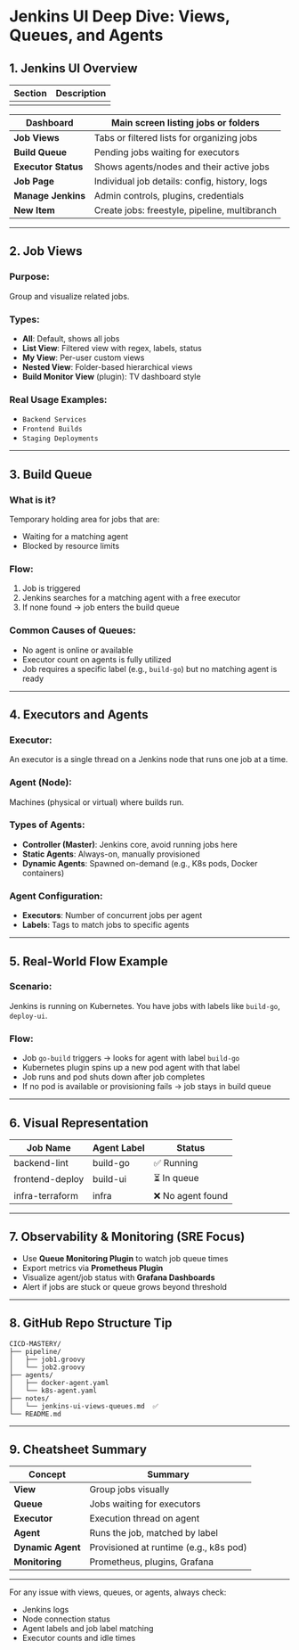 # Jenkins UI Deep Dive: Views, Queues, and Agents

## 1. Jenkins UI Overview

| Section | Description |
| ------- | ----------- |
|         |             |

| **Dashboard**       | Main screen listing jobs or folders           |
| ------------------- | --------------------------------------------- |
| **Job Views**       | Tabs or filtered lists for organizing jobs    |
| **Build Queue**     | Pending jobs waiting for executors            |
| **Executor Status** | Shows agents/nodes and their active jobs      |
| **Job Page**        | Individual job details: config, history, logs |
| **Manage Jenkins**  | Admin controls, plugins, credentials          |
| **New Item**        | Create jobs: freestyle, pipeline, multibranch |

---

## 2. Job Views

### Purpose:

Group and visualize related jobs.

### Types:

- **All**: Default, shows all jobs
- **List View**: Filtered view with regex, labels, status
- **My View**: Per-user custom views
- **Nested View**: Folder-based hierarchical views
- **Build Monitor View** (plugin): TV dashboard style

### Real Usage Examples:

- `Backend Services`
- `Frontend Builds`
- `Staging Deployments`

---

## 3. Build Queue

### What is it?

Temporary holding area for jobs that are:

- Waiting for a matching agent
- Blocked by resource limits

### Flow:

1. Job is triggered
2. Jenkins searches for a matching agent with a free executor
3. If none found → job enters the build queue

### Common Causes of Queues:

- No agent is online or available
- Executor count on agents is fully utilized
- Job requires a specific label (e.g., `build-go`) but no matching agent is ready

---

## 4. Executors and Agents

### Executor:

An executor is a single thread on a Jenkins node that runs one job at a time.

### Agent (Node):

Machines (physical or virtual) where builds run.

### Types of Agents:

- **Controller (Master)**: Jenkins core, avoid running jobs here
- **Static Agents**: Always-on, manually provisioned
- **Dynamic Agents**: Spawned on-demand (e.g., K8s pods, Docker containers)

### Agent Configuration:

- **Executors**: Number of concurrent jobs per agent
- **Labels**: Tags to match jobs to specific agents

---

## 5. Real-World Flow Example

### Scenario:

Jenkins is running on Kubernetes. You have jobs with labels like `build-go`, `deploy-ui`.

### Flow:

- Job `go-build` triggers → looks for agent with label `build-go`
- Kubernetes plugin spins up a new pod agent with that label
- Job runs and pod shuts down after job completes
- If no pod is available or provisioning fails → job stays in build queue

---

## 6. Visual Representation

| Job Name        | Agent Label | Status           |
| --------------- | ----------- | ---------------- |
| backend-lint    | build-go    | ✅ Running        |
| frontend-deploy | build-ui    | ⏳ In queue       |
| infra-terraform | infra       | ❌ No agent found |

---

## 7. Observability & Monitoring (SRE Focus)

- Use **Queue Monitoring Plugin** to watch job queue times
- Export metrics via **Prometheus Plugin**
- Visualize agent/job status with **Grafana Dashboards**
- Alert if jobs are stuck or queue grows beyond threshold

---

## 8. GitHub Repo Structure Tip

```
CICD-MASTERY/
├── pipeline/
│   ├── job1.groovy
│   └── job2.groovy
├── agents/
│   ├── docker-agent.yaml
│   └── k8s-agent.yaml
├── notes/
│   └── jenkins-ui-views-queues.md  ✅
└── README.md
```

---

## 9. Cheatsheet Summary

| Concept           | Summary                                |
| ----------------- | -------------------------------------- |
| **View**          | Group jobs visually                    |
| **Queue**         | Jobs waiting for executors             |
| **Executor**      | Execution thread on agent              |
| **Agent**         | Runs the job, matched by label         |
| **Dynamic Agent** | Provisioned at runtime (e.g., k8s pod) |
| **Monitoring**    | Prometheus, plugins, Grafana           |

---

For any issue with views, queues, or agents, always check:

- Jenkins logs
- Node connection status
- Agent labels and job label matching
- Executor counts and idle times

